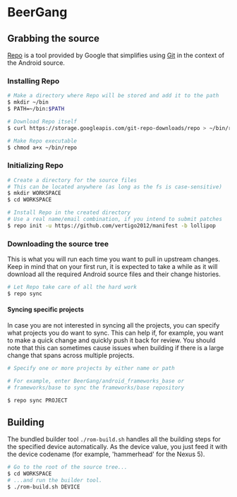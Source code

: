 # BeerGang #

## Grabbing the source ##

[Repo](http://source.android.com/source/developing.html) is a tool provided by Google that
simplifies using [Git](http://git-scm.com/book) in the context of the Android source.

### Installing Repo ###

```bash
# Make a directory where Repo will be stored and add it to the path
$ mkdir ~/bin
$ PATH=~/bin:$PATH

# Download Repo itself
$ curl https://storage.googleapis.com/git-repo-downloads/repo > ~/bin/repo

# Make Repo executable
$ chmod a+x ~/bin/repo
```

### Initializing Repo ###

```bash
# Create a directory for the source files
# This can be located anywhere (as long as the fs is case-sensitive)
$ mkdir WORKSPACE
$ cd WORKSPACE

# Install Repo in the created directory
# Use a real name/email combination, if you intend to submit patches
$ repo init -u https://github.com/vertigo2012/manifest -b lollipop
```

### Downloading the source tree ###

This is what you will run each time you want to pull in upstream changes. Keep in mind that on your
first run, it is expected to take a while as it will download all the required Android source files
and their change histories.

```bash
# Let Repo take care of all the hard work
$ repo sync
```

#### Syncing specific projects ####

In case you are not interested in syncing all the projects, you can specify what projects you do
want to sync. This can help if, for example, you want to make a quick change and quickly push it
back for review. You should note that this can sometimes cause issues when building if there is
a large change that spans across multiple projects.

```bash
# Specify one or more projects by either name or path

# For example, enter BeerGang/android_frameworks_base or
# frameworks/base to sync the frameworks/base repository

$ repo sync PROJECT
```

## Building ##

The bundled builder tool `./rom-build.sh` handles all the building steps for the specified device
automatically. As the device value, you just feed it with the device codename (for example,
'hammerhead' for the Nexus 5).

```bash
# Go to the root of the source tree...
$ cd WORKSPACE
# ...and run the builder tool.
$ ./rom-build.sh DEVICE
```
